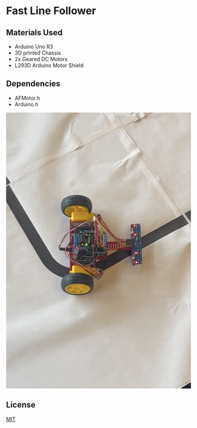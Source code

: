 # Fast Line Follower

## Materials Used

* Arduino Uno R3
* 3D printed Chassis
* 2x Geared DC Motors
* L293D Arduino Motor Shield

## Dependencies

* AFMotor.h
* Arduino.h

![Alt text](images/bot.jpeg)

## License

[MIT](https://choosealicense.com/licenses/mit/)
